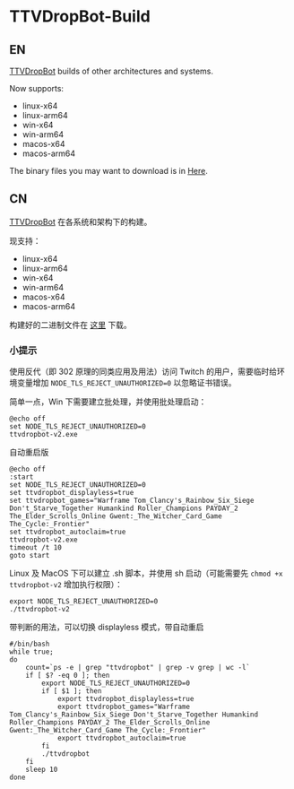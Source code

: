 # TTVDropBot-Build

## EN

[TTVDropBot](https://github.com/Zaarrg/TTVDropBot) builds of other architectures and systems.

Now supports:
* linux-x64
* linux-arm64
* win-x64
* win-arm64
* macos-x64
* macos-arm64

The binary files you may want to download is in [Here](https://nightly.ore-imo.tk/TTVDropBot-Build).

## CN

[TTVDropBot](https://github.com/Zaarrg/TTVDropBot) 在各系统和架构下的构建。

现支持：
* linux-x64
* linux-arm64
* win-x64
* win-arm64
* macos-x64
* macos-arm64

构建好的二进制文件在 [这里](https://nightly.ore-imo.tk/TTVDropBot-Build) 下载。

### 小提示

使用反代（即 302 原理的同类应用及用法）访问 Twitch 的用户，需要临时给环境变量增加 `NODE_TLS_REJECT_UNAUTHORIZED=0` 以忽略证书错误。

简单一点，Win 下需要建立批处理，并使用批处理启动：

``` batch
@echo off
set NODE_TLS_REJECT_UNAUTHORIZED=0
ttvdropbot-v2.exe
```

自动重启版
``` batch
@echo off
:start
set NODE_TLS_REJECT_UNAUTHORIZED=0
set ttvdropbot_displayless=true
set ttvdropbot_games="Warframe Tom_Clancy's_Rainbow_Six_Siege Don't_Starve_Together Humankind Roller_Champions PAYDAY_2 The_Elder_Scrolls_Online Gwent:_The_Witcher_Card_Game The_Cycle:_Frontier"
set ttvdropbot_autoclaim=true
ttvdropbot-v2.exe
timeout /t 10
goto start
```

Linux 及 MacOS 下可以建立 .sh 脚本，并使用 sh 启动（可能需要先 `chmod +x ttvdropbot-v2` 增加执行权限）：

``` shell
export NODE_TLS_REJECT_UNAUTHORIZED=0
./ttvdropbot-v2
```

带判断的用法，可以切换 displayless 模式，带自动重启
``` shell
#/bin/bash
while true;
do
	count=`ps -e | grep "ttvdropbot" | grep -v grep | wc -l`
	if [ $? -eq 0 ]; then
		export NODE_TLS_REJECT_UNAUTHORIZED=0
		if [ $1 ]; then
			export ttvdropbot_displayless=true
			export ttvdropbot_games="Warframe Tom_Clancy's_Rainbow_Six_Siege Don't_Starve_Together Humankind Roller_Champions PAYDAY_2 The_Elder_Scrolls_Online Gwent:_The_Witcher_Card_Game The_Cycle:_Frontier"
			export ttvdropbot_autoclaim=true
		fi
		./ttvdropbot
	fi
	sleep 10
done
```
